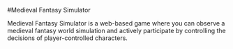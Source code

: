 #Medieval Fantasy Simulator

Medieval Fantasy Simulator is a web-based game where you can observe a medieval fantasy world simulation and actively participate by controlling the decisions of player-controlled characters.